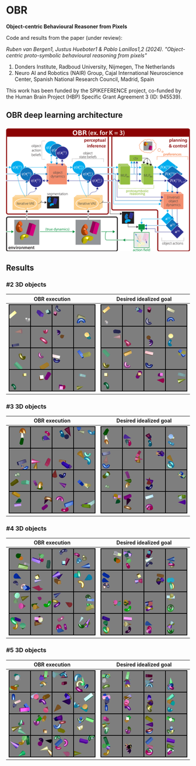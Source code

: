 # OBR
**Object-centric Behavioural Reasoner from Pixels**

Code and results from the paper (under review): 

_Ruben van Bergen1, Justus Hueboter1 & Pablo Lanillos1,2 (2024). "Object-centric proto-symbolic behavioural reasoning from pixels"_

1. Donders Institute, Radboud University, Nijmegen, The Netherlands
2. Neuro AI and Robotics (NAIR) Group, Cajal International Neuroscience Center, Spanish National Research Council, Madrid, Spain


This work has been funded by the SPIKEFERENCE project, co-funded by the Human Brain Project (HBP) Specific Grant Agreement 3 (ID: 945539).

## OBR deep learning architecture
<img src="images/OBR-architecture.png" width="800px">

## Results

### #2 3D objects
|OBR execution|Desired idealized goal|
|:-------------------------:|:-------------------------:|
| ![OBR execution](images/zz_gif-2.gif) | ![Desired idealized state](images/zz_goal-2.gif)|


### #3 3D objects
|OBR execution|Desired idealized goal|
|:-------------------------:|:-------------------------:|
| ![OBR execution](images/zz_gif-3.gif) | ![Desired idealized state](images/zz_goal-3.gif)|


### #4 3D objects
|OBR execution|Desired idealized goal|
|:-------------------------:|:-------------------------:|
| ![OBR execution](images/zz_gif-4.gif) | ![Desired idealized state](images/zz_goal-4.gif)|

### #5 3D objects
|OBR execution|Desired idealized goal|
|:-------------------------:|:-------------------------:|
| ![OBR execution](images/zz_gif-5.gif) | ![Desired idealized state](images/zz_goal-5.gif)|
